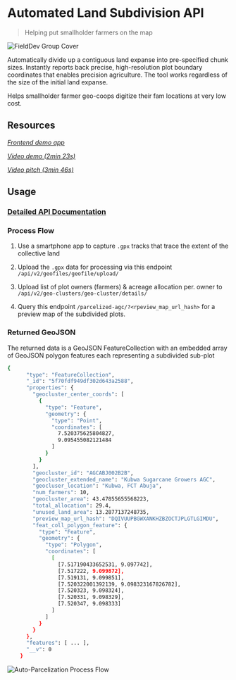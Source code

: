 # Automated Land Subdivision API
> Helping put smallholder farmers on the map

![FieldDev Group Cover](https://user-images.githubusercontent.com/60096838/227154345-fd5e8a8f-c7b4-4cd2-85b7-4a0a81213c17.jpg)

Automatically divide up a contiguous land expanse into pre-specified chunk sizes. Instantly reports back precise, high-resolution plot boundary coordinates that enables precision agriculture. The tool works regardless of the size of the initial land expanse. 

Helps smallholder farmer geo-coops digitize their fam locations at very low cost.

## Resources

*[Frontend demo app](https://farmplots.web.app)*

*[Video demo (2min 23s)](https://www.loom.com/share/44a371170c8f46fe9bf30ed946f44604)*

*[Video pitch (3min 46s)](https://www.loom.com/share/c5ae871e21c1405e84ca1e573a9a7c99)*

## Usage

### [Detailed API Documentation](https://geoclusters.web.app)

### Process Flow

1. Use a smartphone app to capture `.gpx` tracks that trace the extent of the collective land

2. Upload the `.gpx` data for processing via this endpoint `/api/v2/geofiles/geofile/upload/`

3. Upload list of plot owners (farmers) & acreage allocation per. owner to `/api/v2/geo-clusters/geo-cluster/details/`

4. Query this endpoint `/parcelized-agc/?<rpeview_map_url_hash>` for a preview map of the subdivided plots.

### Returned GeoJSON

The returned data is a GeoJSON FeatureCollection with an embedded array of GeoJSON polygon features each representing a subdivided sub-plot

```bash
{
      "type": "FeatureCollection",
      "_id": "5f70fdf949df302d643a2588",
      "properties": {
        "geocluster_center_coords": [
          {
            "type": "Feature",
            "geometry": {
              "type": "Point",
              "coordinates": [
                7.520375625804827,
                9.095455082121484
              ]
            }
          }
        ],
        "geocluster_id": "AGCABJ002B2B",
        "geocluster_extended_name": "Kubwa Sugarcane Growers AGC",
        "geocluser_location": "Kubwa, FCT Abuja",
        "num_farmers": 10,
        "geocluster_area": 43.47855655568223,
        "total_allocation": 29.4,
        "unused_land_area": 13.2877137248735,
        "preview_map_url_hash": "DQIVUUPBGWXANKHZBZOCTJPLGTLGIMDU",
        "feat_coll_polygon_feature": {
          "type": "Feature",
          "geometry": {
            "type": "Polygon",
            "coordinates": [
              [
                [7.517190433652531, 9.097742],
                [7.517222, 9.099872],
                [7.519131, 9.099851],
                [7.520322001392139, 9.098323167826782],
                [7.520323, 9.098324],
                [7.520331, 9.098329],
                [7.520347, 9.098333]
              ]
            ]
          }
        }
      },
      "features": [ ... ],
      "__v": 0
    }
```

![Auto-Parcelization Process Flow](https://user-images.githubusercontent.com/60096838/227159621-6dfccf1a-f4b4-4c76-9946-ed7512e18235.png)
